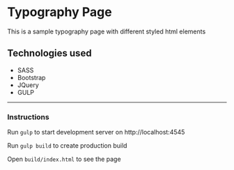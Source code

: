 # Typography Page

This is a sample typography page with different styled html elements

## Technologies used

  - SASS
  - Bootstrap
  - JQuery
  - GULP

---

### Instructions

Run `gulp` to start development server on http://localhost:4545

Run `gulp build` to create production build

Open `build/index.html` to see the page

 

